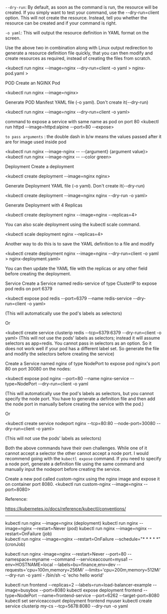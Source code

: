 `--dry-run`: By default, as soon as the command is run, the resource will be created. If you simply want to test your command, use the --dry-run=client option. This will not create the resource. Instead, tell you whether the resource can be created and if your command is right.

`-o yaml`: This will output the resource definition in YAML format on the screen.



Use the above two in combination along with Linux output redirection to generate a resource definition file quickly, that you can then modify and create resources as required, instead of creating the files from scratch.



<kubectl run nginx --image=nginx --dry-run=client -o yaml > nginx-pod.yaml >



POD
Create an NGINX Pod

<kubectl run nginx --image=nginx>



Generate POD Manifest YAML file (-o yaml). Don't create it(--dry-run)

<kubectl run nginx --image=nginx --dry-run=client -o yaml>

command to expose a service with same name as pod on port 80
<kubectl run httpd --image=httpd:alpine --port=80 --expose>

`to pass arguments` : the double dash in b/w means the values passed after it are for image used inside pod

<kubectl run nginx --image-nginx -- --{argument} {argument value}>
<kubectl run nginx --image-nginx -- --color green>

Deployment
Create a deployment

<kubectl create deployment --image=nginx nginx>



Generate Deployment YAML file (-o yaml). Don't create it(--dry-run)

<kubectl create deployment --image=nginx nginx --dry-run -o yaml>



Generate Deployment with 4 Replicas

<kubectl create deployment nginx --image=nginx --replicas=4>



You can also scale deployment using the kubectl scale command.

<kubectl scale deployment nginx --replicas=4>



Another way to do this is to save the YAML definition to a file and modify

<kubectl create deployment nginx --image=nginx --dry-run=client -o yaml > nginx-deployment.yaml>



You can then update the YAML file with the replicas or any other field before creating the deployment.



Service
Create a Service named redis-service of type ClusterIP to expose pod redis on port 6379

<kubectl expose pod redis --port=6379 --name redis-service --dry-run=client -o yaml>

(This will automatically use the pod's labels as selectors)

Or

<kubectl create service clusterip redis --tcp=6379:6379 --dry-run=client -o yaml> (This will not use the pods' labels as selectors; instead it will assume selectors as app=redis. You cannot pass in selectors as an option. So it does not work well if your pod has a different label set. So generate the file and modify the selectors before creating the service)



Create a Service named nginx of type NodePort to expose pod nginx's port 80 on port 30080 on the nodes:

<kubectl expose pod nginx --port=80 --name nginx-service --type=NodePort --dry-run=client -o yaml
>
(This will automatically use the pod's labels as selectors, but you cannot specify the node port. You have to generate a definition file and then add the node port in manually before creating the service with the pod.)

Or

<kubectl create service nodeport nginx --tcp=80:80 --node-port=30080 --dry-run=client -o yaml>

(This will not use the pods' labels as selectors)

Both the above commands have their own challenges. While one of it cannot accept a selector the other cannot accept a node port. I would recommend going with the `kubectl expose` command. If you need to specify a node port, generate a definition file using the same command and manually input the nodeport before creating the service.


Create a new pod called custom-nginx using the nginx image and expose it on container port 8080.
<kubectl run custom-nginx --image=nginx --port=8080>

Reference:

https://kubernetes.io/docs/reference/kubectl/conventions/



-----------------------------------
kubectl run nginx --image=nginx   (deployment)
kubectl run nginx --image=nginx --restart=Never   (pod)
kubectl run nginx --image=nginx --restart=OnFailure   (job)  
kubectl run nginx --image=nginx  --restart=OnFailure --schedule="* * * * *" (cronJob)

kubectl run nginx -image=nginx --restart=Never --port=80 --namespace=myname --command --serviceaccount=mysa1 --env=HOSTNAME=local --labels=bu=finance,env=dev  --requests='cpu=100m,memory=256Mi' --limits='cpu=200m,memory=512Mi' --dry-run -o yaml - /bin/sh -c 'echo hello world'

kubectl run frontend --replicas=2 --labels=run=load-balancer-example --image=busybox  --port=8080
kubectl expose deployment frontend --type=NodePort --name=frontend-service --port=6262 --target-port=8080
kubectl set serviceaccount deployment frontend myuser
kubectl create service clusterip my-cs --tcp=5678:8080 --dry-run -o yaml
